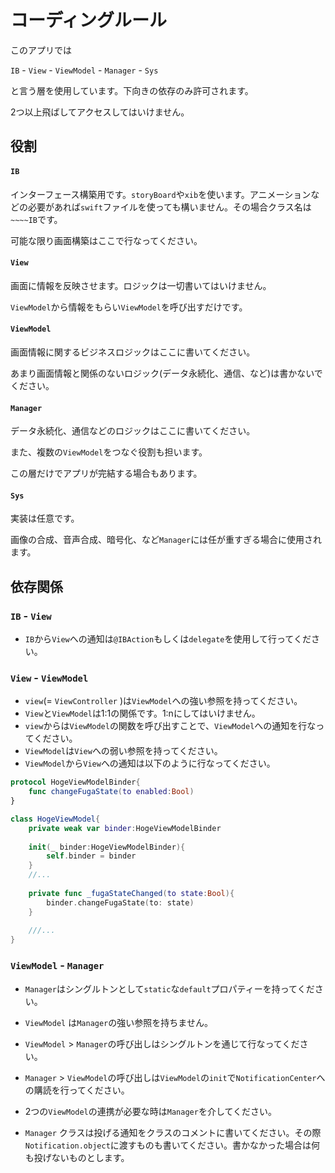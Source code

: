 # コーディングルール

このアプリでは

`IB` - `View` - `ViewModel` - `Manager` - `Sys`

と言う層を使用しています。下向きの依存のみ許可されます。

2つ以上飛ばしてアクセスしてはいけません。



## 役割

#### `IB`

インターフェース構築用です。`storyBoard`や`xib`を使います。アニメーションなどの必要があれば`swift`ファイルを使っても構いません。その場合クラス名は`~~~~IB`です。

可能な限り画面構築はここで行なってください。



#### `View`

画面に情報を反映させます。ロジックは一切書いてはいけません。

`ViewModel`から情報をもらい`ViewModel`を呼び出すだけです。



#### `ViewModel`

画面情報に関するビジネスロジックはここに書いてください。

あまり画面情報と関係のないロジック(データ永続化、通信、など)は書かないでください。



#### `Manager`

データ永続化、通信などのロジックはここに書いてください。

また、複数の`ViewModel`をつなぐ役割も担います。

この層だけでアプリが完結する場合もあります。



#### `Sys`

実装は任意です。

画像の合成、音声合成、暗号化、など`Manager`には任が重すぎる場合に使用されます。





## 依存関係



### `IB` - `View`

- `IB`から`View`への通知は`@IBAction`もしくは`delegate`を使用して行ってください。



### `View` - `ViewModel`

- `view`(= `ViewController` )は`ViewModel`への強い参照を持ってください。
- `View`と`ViewModel`は1:1の関係です。1:nにしてはいけません。
- `view`からは`ViewModel`の関数を呼び出すことで、`ViewModel`への通知を行なってください。
- `ViewModel`は`View`への弱い参照を持ってください。
- `ViewModel`から`View`への通知は以下のように行なってください。

```swift
protocol HogeViewModelBinder{
    func changeFugaState(to enabled:Bool)
}

class HogeViewModel{
    private weak var binder:HogeViewModelBinder
    
    init(_ binder:HogeViewModelBinder){
        self.binder = binder
    }
    //...
    
    private func _fugaStateChanged(to state:Bool){
        binder.changeFugaState(to: state)
	}
    
    ///...
}
```



### `ViewModel` - `Manager` 

- `Manager`はシングルトンとして`static`な`default`プロパティーを持ってください。

- `ViewModel` は`Manager`の強い参照を持ちません。

- `ViewModel` > `Manager`の呼び出しはシングルトンを通じて行なってください。

- `Manager` > `ViewModel`の呼び出しは`ViewModel`の`init`で`NotificationCenter`への購読を行ってください。

- 2つの`ViewModel`の連携が必要な時は`Manager`を介してください。

- `Manager` クラスは投げる通知をクラスのコメントに書いてください。その際`Notification.object`に渡すものも書いてください。書かなかった場合は何も投げないものとします。

  
